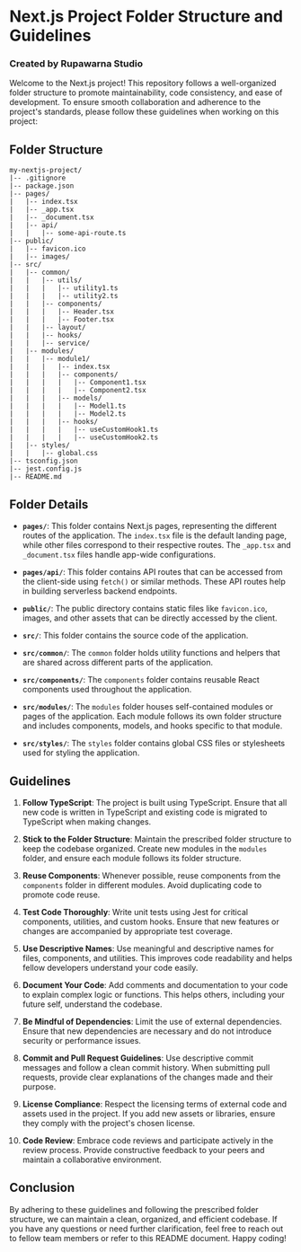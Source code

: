 # Next.js Project Folder Structure and Guidelines

### Created by Rupawarna Studio

Welcome to the Next.js project! This repository follows a well-organized folder structure to promote maintainability, code consistency, and ease of development. To ensure smooth collaboration and adherence to the project's standards, please follow these guidelines when working on this project:

## Folder Structure

```
my-nextjs-project/
|-- .gitignore
|-- package.json
|-- pages/
|   |-- index.tsx
|   |-- _app.tsx
|   |-- _document.tsx
|   |-- api/
|   |   |-- some-api-route.ts
|-- public/
|   |-- favicon.ico
|   |-- images/
|-- src/
|   |-- common/
|   |   |-- utils/
|   |   |   |-- utility1.ts
|   |   |   |-- utility2.ts
|   |   |-- components/
|   |   |   |-- Header.tsx
|   |   |   |-- Footer.tsx
|   |   |-- layout/
|   |   |-- hooks/
|   |   |-- service/
|   |-- modules/
|   |   |-- module1/
|   |   |   |-- index.tsx
|   |   |   |-- components/
|   |   |   |   |-- Component1.tsx
|   |   |   |   |-- Component2.tsx
|   |   |   |-- models/
|   |   |   |   |-- Model1.ts
|   |   |   |   |-- Model2.ts
|   |   |   |-- hooks/
|   |   |   |   |-- useCustomHook1.ts
|   |   |   |   |-- useCustomHook2.ts
|   |-- styles/
|   |   |-- global.css
|-- tsconfig.json
|-- jest.config.js
|-- README.md
```

## Folder Details

- **`pages/`**: This folder contains Next.js pages, representing the different routes of the application. The `index.tsx` file is the default landing page, while other files correspond to their respective routes. The `_app.tsx` and `_document.tsx` files handle app-wide configurations.

- **`pages/api/`**: This folder contains API routes that can be accessed from the client-side using `fetch()` or similar methods. These API routes help in building serverless backend endpoints.

- **`public/`**: The public directory contains static files like `favicon.ico`, images, and other assets that can be directly accessed by the client.

- **`src/`**: This folder contains the source code of the application.

- **`src/common/`**: The `common` folder holds utility functions and helpers that are shared across different parts of the application.

- **`src/components/`**: The `components` folder contains reusable React components used throughout the application.

- **`src/modules/`**: The `modules` folder houses self-contained modules or pages of the application. Each module follows its own folder structure and includes components, models, and hooks specific to that module.

- **`src/styles/`**: The `styles` folder contains global CSS files or stylesheets used for styling the application.

## Guidelines

1. **Follow TypeScript**: The project is built using TypeScript. Ensure that all new code is written in TypeScript and existing code is migrated to TypeScript when making changes.

2. **Stick to the Folder Structure**: Maintain the prescribed folder structure to keep the codebase organized. Create new modules in the `modules` folder, and ensure each module follows its folder structure.

3. **Reuse Components**: Whenever possible, reuse components from the `components` folder in different modules. Avoid duplicating code to promote code reuse.

4. **Test Code Thoroughly**: Write unit tests using Jest for critical components, utilities, and custom hooks. Ensure that new features or changes are accompanied by appropriate test coverage.

5. **Use Descriptive Names**: Use meaningful and descriptive names for files, components, and utilities. This improves code readability and helps fellow developers understand your code easily.

6. **Document Your Code**: Add comments and documentation to your code to explain complex logic or functions. This helps others, including your future self, understand the codebase.

7. **Be Mindful of Dependencies**: Limit the use of external dependencies. Ensure that new dependencies are necessary and do not introduce security or performance issues.

8. **Commit and Pull Request Guidelines**: Use descriptive commit messages and follow a clean commit history. When submitting pull requests, provide clear explanations of the changes made and their purpose.

9. **License Compliance**: Respect the licensing terms of external code and assets used in the project. If you add new assets or libraries, ensure they comply with the project's chosen license.

10. **Code Review**: Embrace code reviews and participate actively in the review process. Provide constructive feedback to your peers and maintain a collaborative environment.

## Conclusion

By adhering to these guidelines and following the prescribed folder structure, we can maintain a clean, organized, and efficient codebase. If you have any questions or need further clarification, feel free to reach out to fellow team members or refer to this README document. Happy coding!